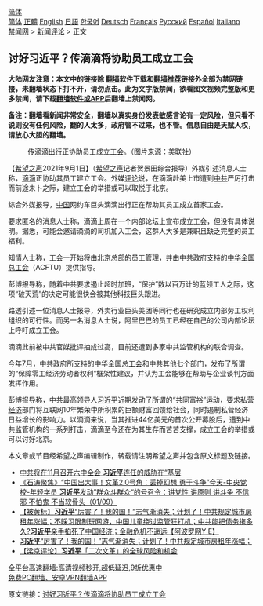  <!-- 面包屑导航 --> <div class="breadcrumb"><!-- GTranslate: https://gtranslate.io/ -->  <div class="switcher notranslate">  <div class="selected">  <a href="#" onclick="return false;"> 简体</a>  </div>  <div class="option">  <a href="https://www.bannedbook.org" onclick="doGTranslate('zh-CN|zh-CN');jQuery('div.switcher div.selected a').html(jQuery(this).html());return false;" title="简体中文" class="nturl selected"> 简体</a>  <a href="https://www.bannedbook.org/zh-tw/" onclick="doGTranslate('zh-CN|zh-TW');jQuery('div.switcher div.selected a').html(jQuery(this).html());return false;" title="繁體中文" class="nturl"> 正體</a>  <a href="https://www.bannedbook.org/en/" onclick="doGTranslate('zh-CN|en');jQuery('div.switcher div.selected a').html(jQuery(this).html());return false;" title="English" class="nturl"> English</a>  <a href="https://www.bannedbook.org/ja/" onclick="doGTranslate('zh-CN|ja');jQuery('div.switcher div.selected a').html(jQuery(this).html());return false;" title="日本語" class="nturl"> 日語</a>  <a href="https://www.bannedbook.org/ko/" onclick="doGTranslate('zh-CN|ko');jQuery('div.switcher div.selected a').html(jQuery(this).html());return false;" title="한국어" class="nturl"> 한국어</a>  <a href="https://www.bannedbook.org/de/" onclick="doGTranslate('zh-CN|de');jQuery('div.switcher div.selected a').html(jQuery(this).html());return false;" title="Deutsch" class="nturl"> Deutsch</a>  <a href="https://www.bannedbook.org/fr/" onclick="doGTranslate('zh-CN|fr');jQuery('div.switcher div.selected a').html(jQuery(this).html());return false;" title="Français" class="nturl"> Français</a>  <a href="https://www.bannedbook.org/ru/" onclick="doGTranslate('zh-CN|ru');jQuery('div.switcher div.selected a').html(jQuery(this).html());return false;" title="Русский" class="nturl"> Русский</a>  <a href="https://www.bannedbook.org/es/" onclick="doGTranslate('zh-CN|es');jQuery('div.switcher div.selected a').html(jQuery(this).html());return false;" title="Español" class="nturl"> Español</a>  <a href="https://www.bannedbook.org/it/" onclick="doGTranslate('zh-CN|it');jQuery('div.switcher div.selected a').html(jQuery(this).html());return false;" title="Italiano" class="nturl"> Italiano</a>  </div>  </div>      <div class='breadcrumb-sub'><!-- Breadcrumb NavXT 6.3.0 --> <a href="https://www.bannedbook.org/" class="home">禁闻网</a> &gt; <a href="https://www.bannedbook.org/bnews/comments/" class="category">新闻评论</a> &gt; 正文</div></div><h2>讨好习近平？传滴滴将协助员工成立工会</h2> <p class="notice"><b>大陆网友注意：本文中的链接除 <a href="https://github.com/bannedbook/fanqiang" >翻墙</a>软件下载和<a href="https://github.com/killgcd/justmysocks/blob/master/README.md">翻墙推荐</a>链接外全部为禁网链接，未翻墙状态下打不开，请勿点击。此为文字版禁闻，欲看图文视频完整版和更多禁闻，请下载<a href="https://github.com/bannedbook/fanqiang">翻墙软件或APP</a>后翻墙上禁闻网。</p><p>备注：翻墙看新闻非常安全，翻墙以真实身份发表敏感言论有一定风险，但只看不说则没有任何风险，翻的人太多，政府管不过来，也不管。信息自由是天赋人权，请放心大胆的翻墙。</b></p>  <div class="entry"> <figure> <p><figcaption>传<a href="https://www.bannedbook.org/bnews/tag/%E6%BB%B4%E6%BB%B4%E5%87%BA%E8%A1%8C/" class="st_tag internal_tag" rel="tag" title="标签 滴滴出行 下的日志">滴滴出行</a>正协助员工成立<a href="https://www.bannedbook.org/bnews/tag/%e5%b7%a5%e4%bc%9a/" class="st_tag internal_tag" rel="tag" title="标签 工会 下的日志">工会</a>。（图片来源：美联社）</figcaption></figure> <p>【<span class='wp_keywordlink_affiliate'><a href="https://www.soundofhope.org" title="希望之声" target="_blank">希望之声</a></span>2021年9月1日】（<a href="https://www.bannedbook.org/bnews/tag/%e5%b8%8c%e6%9c%9b%e4%b9%8b%e5%a3%b0/" class="st_tag internal_tag" rel="tag" title="标签 希望之声 下的日志">希望之声</a>记者贺景田综合报导）外媒引述消息人士称，<a href="https://www.bannedbook.org/bnews/tag/%E6%BB%B4%E6%BB%B4/" class="st_tag internal_tag" rel="tag" title="标签 滴滴 下的日志">滴滴</a>正协助其员工建立工会。外媒<span class='wp_keywordlink_affiliate'><a href="https://www.bannedbook.org/bnews/comments/" title="新闻评论" target="_blank">评论</a></span>说，在滴滴赴美上市遭到<a href="https://www.bannedbook.org/bnews/tag/%e4%b8%ad%e5%85%b1/" class="st_tag internal_tag" rel="tag" title="标签 中共 下的日志">中共</a>严厉打击而前途未卜之际，建立工会的举措或可以取悦于北京。</p> <p>综合外媒报导，<span class='wp_keywordlink_affiliate'><a href="https://www.bannedbook.org/" title="中国" target="_blank">中国</a></span>网约车巨头滴滴出行正在帮助其员工成立首家工会。</p> <p>要求匿名的消息人士称，滴滴上周在一个内部论坛上宣布成立工会，但没有具体说明。据悉，可能会邀请滴滴的司机加入工会，这群人大多是兼职且缺乏完整的员工福利。</p>  <p>知情人士称，工会一开始将由北京总部的员工管理，并由中共政府支持的<a href="https://www.bannedbook.org/bnews/tag/%E4%B8%AD%E5%8D%8E%E5%85%A8%E5%9B%BD%E6%80%BB%E5%B7%A5%E4%BC%9A/" class="st_tag internal_tag" rel="tag" title="标签 中华全国总工会 下的日志">中华全国总工会</a>（ACFTU）提供指导。</p> <p>彭博报导称，随着中共要求遏止超时加班，“保护”数以百万计的蓝领工人之际，这项“破天荒”的决定可能很快会被其他科技巨头跟进。</p> <p>路透引述一位消息人士报导，外卖行业巨头美团等同行也在研究成立内部劳工权利组织的可行性。而另一名消息人士说，阿里巴巴的员工已经在自己的公司内部论坛上呼吁成立工会。</p>  <p>滴滴此前被中共官媒批评抽成过高，目前还遭到多家中共监管机构的联合调查。</p> <p>今年7月，中共政府所支持的中华全国<a href="https://www.bannedbook.org/bnews/tag/%E6%80%BB%E5%B7%A5%E4%BC%9A/" class="st_tag internal_tag" rel="tag" title="标签 总工会 下的日志">总工会</a>和中共其他七个部门，发布了所谓的“保障零工经济劳动者权利”框架性建议，并认为工会能够在帮助与企业谈判方面发挥作用。</p> <p>彭博报导称，中共最高领导人<a href="https://www.bannedbook.org/bnews/tag/%e4%b9%a0%e8%bf%91%e5%b9%b3/" class="st_tag internal_tag" rel="tag" title="标签 习近平 下的日志">习近平</a>近期发动了所谓的“共同富裕”运动，要求<a href="https://www.bannedbook.org/bnews/tag/%E7%A7%81%E8%90%A5%E7%BB%8F%E6%B5%8E/" class="st_tag internal_tag" rel="tag" title="标签 私营经济 下的日志">私营经济</a>部门将互联网10年繁荣中所积累的巨额财富回馈给社会，同时遏制私营经济日益增长的影响力。以滴滴来说，当其推进44亿美元的首次公开募股后，遭到中共监管机构的一系列打击，滴滴至今还在为其生存而苦苦支撑，成立工会的举措或可以讨好北京。</p>  <p>本文章或节目经希望之声编辑制作，转载请注明希望之声并包含原文标题及链接。 </p> <ul class='op-related-articles' title='相关阅读'> <li><a href='https://www.bannedbook.org/bnews/ssgc/20210902/1617282.html' target='_blank'>中共将在11月召开六中全会 <b>习近平</b>连任的威胁在“基层</a></li> <li><a href='https://www.bannedbook.org/bnews/bannedvideo/20210901/1617274.html' target='_blank'>《石涛聚焦》“中国出大事！文革2.0号角：丢掉幻想 勇于斗争”今天-中央党校-年轻学员 <b>习近平</b>发动”群众斗群众“的号召令：讲党性 讲原则 讲斗争 不信邪 不怕鬼 不当软骨头（01/09）</a></li> <li><a href='https://www.bannedbook.org/bnews/bannedvideo/20210901/1617265.html' target='_blank'>【被黄标】<b>习近平</b>“厉害了！我的国！”志气渐消失；计划了！中共规定城市房租年涨幅；不睬习限制玩网游，中国儿童绕过监管狂打机；中共能把债务拖多久?<b>习近平</b>亲手掐死了中国经济；金融危机不遥远【阿波罗网Y E】</a></li> <li><a href='https://www.bannedbook.org/bnews/finance/20210901/1617253.html' target='_blank'><b>习近平</b>“厉害了！我的国！”志气渐消失；计划了！中共规定城市房租年涨幅；</a></li> <li><a href='https://www.bannedbook.org/bnews/comments/20210901/1617225.html' target='_blank'>【梁京评论】<b>习近平</b>「二次文革」的全球风险和机会</a></li> </ul> <p class="texttj"> <a href="https://github.com/bannedbook/fanqiang/wiki/V2ray%E6%9C%BA%E5%9C%BA" target="_blank">全平台高速翻墙:高清视频秒开,超低延迟,9折优惠中</a><br/> <a href="https://github.com/bannedbook/fanqiang/wiki/%E7%A6%81%E9%97%BB%E7%BD%91%E5%AE%89%E5%8D%93%E7%BF%BB%E5%A2%99%E6%96%B0%E9%97%BBAPP" target="_blank">免费PC翻墙、安卓VPN翻墙APP</a></p><p>原文链接：<a class="src_link"  href="https://www.soundofhope.org/post/540824" target="_blank">讨好习近平？传滴滴将协助员工成立工会</a></p> <a name='sharetosocial'></a>  <div style="margin-bottom:5px;padding-bottom:5px;clear:both"> <div id="archive-pix-1" class="banner-ads"> <!-- AuctionX Display platform tag START --> <div id="26318x728x90x621x_ADSLOT2" clicktrack="%%CLICK_URL_ESC%%"></div> <!-- AuctionX Display platform tag END --> </div> <div id="archive-pix-2" class="banner-ads"> <!-- AuctionX Display platform tag START --> <div id="26315x300x250x621x_ADSLOT2" clicktrack="%%CLICK_URL_ESC%%"></div> <!-- AuctionX Display platform tag END --> </div> </div>  <div id="archive-pix-1" class="banner-ads"> <!-- AuctionX Display platform tag START --> <div id="26318x728x90x621x_ADSLOT3" clicktrack="%%CLICK_URL_ESC%%"></div> <!-- AuctionX Display platform tag END --> </div> </div><!--END ENTRY--> 